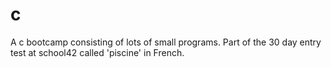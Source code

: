# c

A c bootcamp consisting of lots of small programs. Part of the 30 day entry test at school42 called 'piscine' in French.
